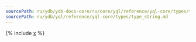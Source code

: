 ```yaml
---
sourcePath: ru/ydb/ydb-docs-core/ru/core/yql/reference/yql-core/types/type_string.md
sourcePath: ru/ydb/yql/reference/yql-core/types/type_string.md
---
```


{% include [x](_includes/type_string.md) %}
